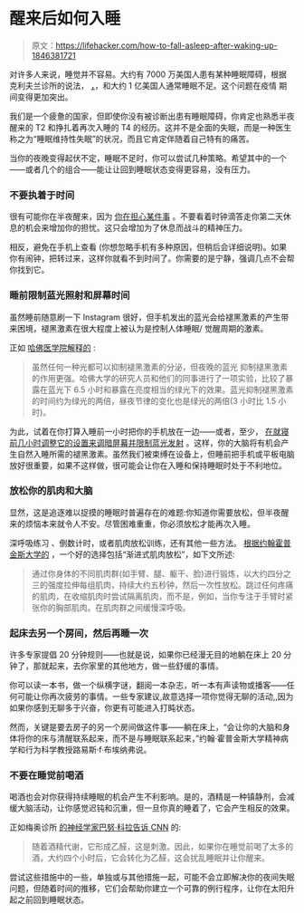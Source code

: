 # 醒来后如何入睡

> 原文：<https://lifehacker.com/how-to-fall-asleep-after-waking-up-1846381721>

对许多人来说，睡觉并不容易。大约有 7000 万美国人患有某种睡眠障碍，根据克利夫兰诊所的说法， [，](https://my.clevelandclinic.org/health/articles/11429-common-sleep-disorders)，和大约 1 亿美国人通常睡眠不足。这个问题在疫情 期间变得更加突出。



我们是一个疲惫的国家，但即使你没有被诊断出患有睡眠障碍，你肯定也熟悉半夜醒来的 T2 和挣扎着再次入睡的 T4 的经历。这并不是全面的失眠，而是一种医生称之为“睡眠维持性失眠”的状况，而且它肯定伴随着自己特有的痛苦。

当你的夜晚变得起伏不定，睡眠不足时，你可以尝试几种策略。希望其中的一个——或者几个的组合——能让让回到睡眠状态变得更容易，没有压力。

### 不要执着于时间

很有可能你在半夜醒来，因为 [你在担心某件事](https://lifehacker.com/why-anxiety-wakes-you-up-at-night-and-how-to-reclaim-y-1665854013) 。不要看着时钟滴答走你第二天休息的机会来增加你的担忧。这只会增加为了休息而战斗的精神压力。

相反，避免在手机上查看 (你想忽略手机有多种原因，但稍后会详细说明)。如果你有闹钟，把转过来，这样你就看不到时间了。你需要的是宁静，强调几点不会帮你找到它。

### 睡前限制蓝光照射和屏幕时间

虽然睡前随意刷一下 Instagram 很好，但手机发出的蓝光会给褪黑激素的产生带来困境，褪黑激素在很大程度上被认为是控制人体睡眠/ 觉醒周期的激素。

正如 [哈佛医学院解释的](https://www.health.harvard.edu/staying-healthy/blue-light-has-a-dark-side#:~:text=Protect%20yourself%20from%20blue%20light%20at%20night&text=Avoid%20looking%20at%20bright%20screens,blue%2Fgreen%20wavelength%20at%20night.) :

> 虽然任何一种光都可以抑制褪黑激素的分泌，但夜晚的蓝光 抑制褪黑激素的作用更强。哈佛大学的研究人员和他们的同事进行了一项实验，比较了暴露在蓝光下 6.5 小时和暴露在亮度相当的绿光下的效果。蓝光抑制褪黑激素的时间约为绿光的两倍，昼夜节律的变化也是绿光的两倍(3 小时比 1.5 小时)。

为此，试着在你打算入睡前一小时把你的手机放在一边——或者，至少， [在就寝前几小时调整它的设置来调暗屏幕并限制蓝光发射](https://lifehacker.com/how-to-activate-night-shift-and-apples-secret-invert-1818590859) 。这样，你的大脑将有机会产生自然入睡所需的褪黑激素。虽然我们被束缚在设备上，但睡前把手机或平板电脑放好很重要，如果不这样做，很可能会让你在入睡和保持睡眠时处于不利地位。

### 放松你的肌肉和大脑

显然，这是追逐难以捉摸的睡眠时普遍存在的难题:你知道你需要放松，但半夜醒来的烦恼本来就令人不安。尽管困难重重，你必须放松才能再次入睡。

深呼吸练习 、倒数计时，或者肌肉放松训练，还有其他一些方法。 [根据约翰霍普金斯大学的](https://www.hopkinsmedicine.org/health/wellness-and-prevention/up-in-the-middle-of-the-night-how-to-get-back-to-sleep) ，一个好的选择包括“渐进式肌肉放松”，如下文所述:

> 通过你身体的不同肌肉群(如手臂、腿、躯干、脸)进行锻炼，以大约四分之三的强度拉伸每组肌肉，持续大约五秒钟，然后一次性放松。跳过任何疼痛的肌肉，在收缩肌肉时尝试隔离肌肉，而不是，例如，当你专注于手臂时紧张你的胸部肌肉。在肌肉群之间缓慢深呼吸。

### 起床去另一个房间，然后再睡一次

许多专家提倡 20 分钟规则——也就是说，如果你已经漫无目的地躺在床上 20 分钟了，那就起来，去你家里的其他地方，做一些舒缓的事情。

你可以读一本书，做一个纵横字谜，翻阅一本杂志，听一本有声读物或播客——任何可能让你再次疲劳的事情。一些专家建议,故意选择一项你觉得无聊的活动,,因为如果你感到无聊多于兴奋，你更有可能进入打盹状态。

然而，关键是要去房子的另一个房间做这件事——躺在床上，“会让你的大脑和身体将你的床与清醒联系起来，而不是与睡眠联系起来，”约翰·霍普金斯大学精神病学和行为科学教授路易斯·f·布埃纳弗说。

### 不要在睡觉前喝酒

喝酒也会对你获得持续睡眠的机会产生不利影响。是的，酒精是一种镇静剂，会减缓大脑活动，让你感觉迟钝和沉重，但一旦你真的睡着了，它会产生相反的效果。

正如梅奥诊所 [的神经学家巴努·科拉告诉 CNN](https://www.cnn.com/2021/02/23/health/fall-back-asleep-after-waking-wellness/index.html) 的:

> 随着酒精代谢，它形成乙醛，这是刺激。因此，如果你在睡觉前喝了太多的酒，大约四个小时后，它会转化为乙醛，这会扰乱睡眠并让你醒来。

尝试这些措施中的一些，单独或与其他措施一起，可能不会立即解决你的夜间失眠问题，但随着时间的推移，它们会帮助你建立一个可靠的例行程序，让你在太阳升起之前回到睡眠状态。